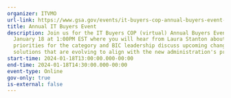 ```yaml
---
organizer: ITVMO
url-link: https://www.gsa.gov/events/it-buyers-cop-annual-buyers-event-11824
title: Annual IT Buyers Event
description: Join us for the IT Buyers COP (virtual) Annual Buyers Event on
  January 18 at 1:00PM EST where you will hear from Laura Stanton about
  priorities for the category and BIC leadership discuss upcoming changes, and
  solutions that are evolving to align with the new administration's priorities
start-time: 2024-01-18T13:00:00.000-00:00
end-time: 2024-01-18T14:30:00.000-00:00
event-type: Online
gov-only: true
is-external: false
---
```

